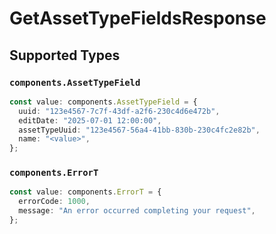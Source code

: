 # GetAssetTypeFieldsResponse


## Supported Types

### `components.AssetTypeField`

```typescript
const value: components.AssetTypeField = {
  uuid: "123e4567-7c7f-43df-a2f6-230c4d6e472b",
  editDate: "2025-07-01 12:00:00",
  assetTypeUuid: "123e4567-56a4-41bb-830b-230c4fc2e82b",
  name: "<value>",
};
```

### `components.ErrorT`

```typescript
const value: components.ErrorT = {
  errorCode: 1000,
  message: "An error occurred completing your request",
};
```

